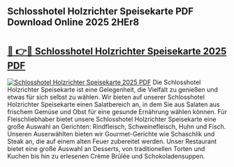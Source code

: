 ## Schlosshotel Holzrichter Speisekarte PDF Download Online 2025 2HEr8

# <h2><a href="http://gc8ugc.nevu.top/?p=Schlosshotel+Holzrichter+Speisekarte">🔗 👉🔴 Schlosshotel Holzrichter Speisekarte 2025 PDF</a></h2>

[![Schlosshotel Holzrichter Speisekarte 2025 PDF](https://i.imgur.com/dBaPXMq.png)](http://gc8ugc.nevu.top/?p=Schlosshotel+Holzrichter+Speisekarte)
Die Schlosshotel Holzrichter Speisekarte ist eine Gelegenheit, die Vielfalt zu genießen und etwas für sich selbst zu wählen. Wir bieten auf unserer Schlosshotel Holzrichter Speisekarte einen Salatbereich an, in dem Sie aus Salaten aus frischem Gemüse und Obst für eine gesunde Ernährung wählen können. Für Fleischliebhaber bietet unsere Schlosshotel Holzrichter Speisekarte eine große Auswahl an Gerichten: Rindfleisch, Schweinefleisch, Huhn und Fisch. Unseren Auserwählten bieten wir Gourmet-Gerichte wie Schaschlik und Steak an, die auf einem alten Feuer zubereitet werden. Unser Restaurant bietet eine große Auswahl an Desserts, von traditionellen Torten und Kuchen bis hin zu erlesenen Crème Brûlée und Schokoladensuppen.
